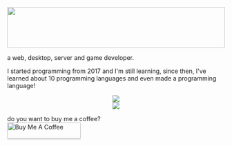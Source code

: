 <img src="head.svg" width="100%" height="95px"/>

a web, desktop, server and game developer.

I started programming from 2017 and I'm still learning, since then, I've learned about 10 programming languages and even made a programming language!

<p align="center">
  <a href="https://github.com/MahmoodJamshidian">
    <img src="https://skillicons.dev/icons?i=c,cs,cpp,html,css,js,bootstrap" />
  </a><br/>
  <a href="https://github.com/MahmoodJamshidian">
    <img src="https://skillicons.dev/icons?i=linux,mysql,php,py,bash,flask,blender" />
  </a><br/>
</p>
<smal>do you want to buy me a coffee?</smal><br/>
  <a href="https://www.buymeacoffee.com/mjscript" target="_blank"><img src="https://www.buymeacoffee.com/assets/img/custom_images/orange_img.png" alt="Buy Me A Coffee" style="height: 37px !important;width: 170px !important;box-shadow: 0px 3px 2px 0px rgba(190, 190, 190, 0.5) !important;-webkit-box-shadow: 0px 3px 2px 0px rgba(190, 190, 190, 0.5) !important;" ></a>
